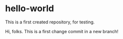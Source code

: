 # hello-world
This is a first created repository, for testing.

Hi, folks. This is a first change commit in a new branch!
